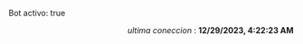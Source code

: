 <p>Bot activo: true</p>
<p align="right"><i>ultima coneccion</i> : <b>12/29/2023, 4:22:23 AM</b></p>
